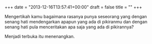 +++
date = "2013-12-16T13:57:41+00:00"
draft = false
title = ""
+++
<p>Mengertikah kamu bagaimana rasanya punya seseorang yang dengan senang hati mendengarkan apapun yang ada di pikiranmu dan dengan senang hati pula menceritakan apa saja yang ada di pikirannya?</p>
<p>Menjadi terbuka itu menenangkan.</p>